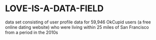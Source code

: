 # LOVE-IS-A-DATA-FIELD
data set consisting of user profile data for 59,946 OkCupid users (a free online dating website) who were living within 25 miles of San Francisco from a period in the 2010s
